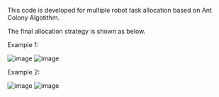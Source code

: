 This code is developed for multiple robot task allocation based on Ant Colony Algotithm.

The final allocation strategy is shown as below. 

Example 1:

![image](https://github.com/Shine233/Task-Allocation-of-mutiple-UAVs-for-Aerial-robot-Construction/blob/master/Ant%20Colony%20Algorithm/Result1-1.jpg)
![image](https://github.com/Shine233/Task-Allocation-of-mutiple-UAVs-for-Aerial-robot-Construction/blob/master/Ant%20Colony%20Algorithm/Result1-2.jpg)

Example 2:

![image](https://github.com/Shine233/Task-Allocation-of-mutiple-UAVs-for-Aerial-robot-Construction/blob/master/Ant%20Colony%20Algorithm/Result2-1.jpg)
![image](https://github.com/Shine233/Task-Allocation-of-mutiple-UAVs-for-Aerial-robot-Construction/blob/master/Ant%20Colony%20Algorithm/Result2-2.jpg)
